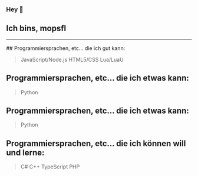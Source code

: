 ### Hey 👋
## Ich bins, mopsfl
<hr>
## Programmiersprachen, etc... die ich gut kann:

> JavaScript/Node.js
> HTML5/CSS
> Lua/LuaU

## Programmiersprachen, etc... die ich etwas kann:

> Python

## Programmiersprachen, etc... die ich etwas kann:

> Python

## Programmiersprachen, etc... die ich können will und lerne:

> C#
> C++
> TypeScript
> PHP
